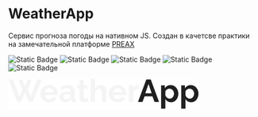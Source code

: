 # WeatherApp

Сервис прогноза погоды на нативном JS.
Создан в качетсве практики на замечательной платформе [PREAX](https://preax.ru)

![Static Badge](https://img.shields.io/badge/grechcode-WeatherApp-blue)
![Static Badge](https://img.shields.io/badge/PRE-AX-purple?labelColor=black&link=https%3A%2F%2Fpreax.ru)
![Static Badge](https://img.shields.io/badge/HTML-orange)
![Static Badge](https://img.shields.io/badge/CSS-blue)
![Static Badge](https://img.shields.io/badge/JS-Vanilla-yellow)

![Logotype](./public/desktop-logo.svg)

